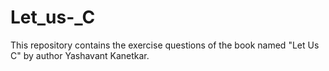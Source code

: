 # Let_us-_C
This repository contains the exercise questions of the book named "Let Us C" by author Yashavant Kanetkar.
